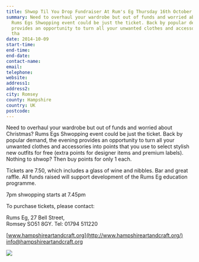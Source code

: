 ```yaml
---
title: Shwop Til You Drop Fundraiser At Rum's Eg Thursday 16th October 2014 7pm
summary: Need to overhaul your wardrobe but out of funds and worried about Christmas?
  Rums Egs Shwopping event could be just the ticket. Back by popular demand, the evening
  provides an opportunity to turn all your unwanted clothes and accessories into points
  tha
date: 2014-10-09
start-time: 
end-time: 
end-date: 
contact-name: 
email: 
telephone: 
website: 
address1: 
address2: 
city: Romsey
county: Hampshire
country: UK
postcode: 
---
```

Need to overhaul your wardrobe but out of funds and worried about Christmas? Rums Egs Shwopping event could be just the ticket. Back by popular demand, the evening provides an opportunity to turn all your unwanted clothes and accessories into points that you use to select stylish new outfits for free (extra points for designer items and premium labels). Nothing to shwop? Then buy points for only 1 each.

Tickets are 7.50, which includes a glass of wine and nibbles. Bar and great raffle. All funds raised will support development of the Rums Eg education programme.

7pm shwopping starts at 7.45pm

To purchase tickets, please contact:

Rums Eg, 27 Bell Street,  
Romsey SO51 8GY. Tel: 01794 511220

[www.hampshireartandcraft.org](http://www.hampshireartandcraft.org/)  
 [info@hampshireartandcraft.org](mailto:info@hampshireartandcraft.org)

![](https://ci5.googleusercontent.com/proxy/0Yy2MYam35ms294C5VkVZ7FSzKi0KXC60d-BVL4m91MfIf7TZOYyzhE2WxYb6VIGLFfQX02KtQlbSezEEJ_cvhDFv8sRdSJtL5DSf46l1so5cCvoUAujQROFBCovA3aniQeJ4mAhqC9n-TpqqpNhp9OaWizkovm4ohmlcT3T=s0-d-e1-ft#http://www.romseychamber.co.uk/index.php?option=com_acymailing&ctrl=stats&mailid=151&subid=885&no_html=1)

